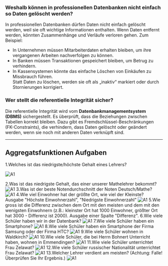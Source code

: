 
### Weshalb können in professionellen Datenbanken nicht einfach so Daten gelöscht werden? 
In professionellen Datenbanken dürfen Daten nicht einfach gelöscht werden, weil sie oft wichtige Informationen enthalten. Wenn Daten entfernt werden, könnten Zusammenhänge und Verläufe verloren gehen. Zum Beispiel:  
- In Unternehmen müssen Mitarbeiterdaten erhalten bleiben, um ihre vergangenen Arbeiten nachverfolgen zu können.  
- In Banken müssen Transaktionen gespeichert bleiben, um Betrug zu verhindern.  
- In Kassensystemen könnte das einfache Löschen von Einkäufen zu Missbrauch führen.  
Statt Daten zu löschen, werden sie oft als „inaktiv“ markiert oder durch Stornierungen korrigiert.  

### Wer stellt die referentielle Integrität sicher? 
Die referentielle Integrität wird vom **Datenbankmanagementsystem (DBMS)** sichergestellt. Es überprüft, dass die Beziehungen zwischen Tabellen korrekt bleiben. Dazu gibt es Fremdschlüssel-Beschränkungen (FK-Constraints), die verhindern, dass Daten gelöscht oder geändert werden, wenn sie noch mit anderen Daten verknüpft sind.

---
## Aggregatsfunktionen Aufgaben
1.Welches ist das niedrigste/höchste Gehalt eines Lehrers?

![A1](/integrität_pic/integ1.jpg")

2.Was ist das niedrigste Gehalt, das einer unserer Mathelehrer bekommt?
![A1]()
3.Was ist der beste Notendurchschnitt der Noten Deutsch/Mathe?
![A1]()
4.Wie viel Einwohner hat der größte Ort, wie viel der Kleinste? Ausgabe "Höchste Einwohnerzahl", "Niedrigste Einwohnerzahl"
![A1]()
5.Wie gross ist die Differenz zwischen dem Ort mit den meisten und dem mit den wenigsten Einwohnern (z.B.: kleinster Ort hat 1000 Einwohner, größter Ort hat 3000 - Differenz ist 2000). Ausgabe einer Spalte "Differenz".
6.Wie viele Schüler haben wir in der Datenbank?
![A1]()
7.Wie viele Schüler haben ein Smartphone?
![A1]()
8.Wie viele Schüler haben ein Smartphone der Firma Samsung oder der Firma HTC?
![A1]()
9.Wie viele Schüler wohnen in Waldkirch?
![A1]()
10.Wie viele Schüler, die bei Herrn Bohnert Unterricht haben, wohnen in Emmendingen?
![A1]()
11.Wie viele Schüler unterrichtet Frau Zelawat?
![A1]()
12.Wie viele Schüler russischer Nationalität unterrichtet Frau Zelawat?
![A1]()
13.Welcher Lehrer verdient am meisten? (Achtung: Falle! Überprüfen Sie Ihr Ergebnis.)
![A1]()
